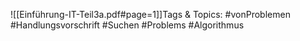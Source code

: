 
![[Einführung-IT-Teil3a.pdf#page=1]]Tags & Topics:
   #vonProblemen
   #Handlungsvorschrift
   #Suchen
   #Problems
   #Algorithmus